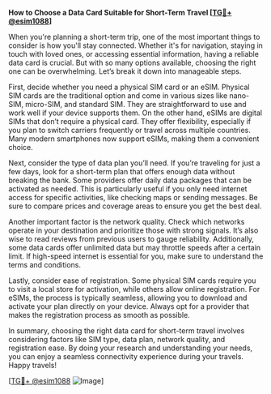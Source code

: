 **How to Choose a Data Card Suitable for Short-Term Travel [[TG💪+ @esim1088](https://t.me/s/esim1088)]**

When you're planning a short-term trip, one of the most important things to consider is how you'll stay connected. Whether it's for navigation, staying in touch with loved ones, or accessing essential information, having a reliable data card is crucial. But with so many options available, choosing the right one can be overwhelming. Let’s break it down into manageable steps.

First, decide whether you need a physical SIM card or an eSIM. Physical SIM cards are the traditional option and come in various sizes like nano-SIM, micro-SIM, and standard SIM. They are straightforward to use and work well if your device supports them. On the other hand, eSIMs are digital SIMs that don’t require a physical card. They offer flexibility, especially if you plan to switch carriers frequently or travel across multiple countries. Many modern smartphones now support eSIMs, making them a convenient choice.

Next, consider the type of data plan you’ll need. If you’re traveling for just a few days, look for a short-term plan that offers enough data without breaking the bank. Some providers offer daily data packages that can be activated as needed. This is particularly useful if you only need internet access for specific activities, like checking maps or sending messages. Be sure to compare prices and coverage areas to ensure you get the best deal.

Another important factor is the network quality. Check which networks operate in your destination and prioritize those with strong signals. It’s also wise to read reviews from previous users to gauge reliability. Additionally, some data cards offer unlimited data but may throttle speeds after a certain limit. If high-speed internet is essential for you, make sure to understand the terms and conditions.

Lastly, consider ease of registration. Some physical SIM cards require you to visit a local store for activation, while others allow online registration. For eSIMs, the process is typically seamless, allowing you to download and activate your plan directly on your device. Always opt for a provider that makes the registration process as smooth as possible.

In summary, choosing the right data card for short-term travel involves considering factors like SIM type, data plan, network quality, and registration ease. By doing your research and understanding your needs, you can enjoy a seamless connectivity experience during your travels. Happy travels!

[[TG💪+ @esim1088](https://t.me/s/esim1088) ![Image](https://i.postimg.cc/Y0z9fWf4/image.png)]